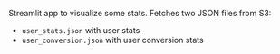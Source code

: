 Streamlit app to visualize some stats.
Fetches two JSON files from S3:
- `user_stats.json` with user stats
- `user_conversion.json` with user conversion stats